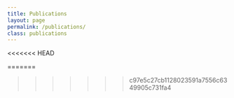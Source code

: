 ```yaml
---
title: Publications 
layout: page 
permalink: /publications/
class: publications
---
```


<<<<<<< HEAD
 <script src=https://bibbase.org/show?bib=http%3A%2F%2Fzsunberg.github.io%2Fcv%2Fmypubs.bibhttps://bibbase.org/show?bib=https://bibbase.org/show?bib=https://bibbase.org/f/Rim2PR6iCqAcQ7qLr/references.bib&jsonp=1"></script> 
=======
 <script src="https://bibbase.org/show?bib=https://bibbase.org/f/Rim2PR6iCqAcQ7qLr/references.bib&jsonp=1"></script> 
>>>>>>> c97e5c27cb1128023591a7556c6349905c731fa4
